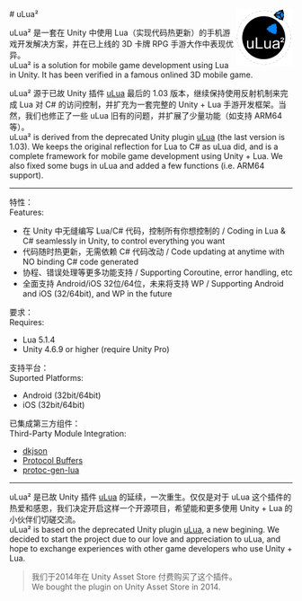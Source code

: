 <img align="right" src="https://raw.githubusercontent.com/WUTiAM/uLua2/master/ulua2logo.png" width="100" />
# uLua²

uLua² 是一套在 Unity 中使用 Lua（实现代码热更新）的手机游戏开发解决方案，并在已上线的 3D 卡牌 RPG 手游大作中表现优异。  
uLua² is a solution for mobile game development using Lua in Unity. It has been verified in a famous onlined 3D mobile game.

uLua² 源于已故 Unity 插件 [uLua](https://www.assetstore.unity3d.com/en/#!/content/13887) 最后的 1.03 版本，继续保持使用反射机制来完成 Lua 对 C# 的访问控制，并扩充为一套完整的 Unity + Lua 手游开发框架。当然，我们也修正了一些 uLua 旧有的问题，并扩展了少量功能（如支持 ARM64 等）。  
uLua² is derived from the deprecated Unity plugin [uLua](https://www.assetstore.unity3d.com/en/#!/content/13887) (the last version is 1.03). We keeps the original reflection for Lua to C# as uLua did, and is a complete framework for mobile game development using Unity + Lua. We also fixed some bugs in uLua and added a few functions (i.e. ARM64 support).

***

特性：  
Features:
- 在 Unity 中无缝编写 Lua/C# 代码，控制所有你想控制的 / Coding in Lua & C# seamlessly in Unity, to control everything you want
- 代码随时热更新，无需依赖 C# 代码改动 / Code updating at anytime with NO binding C# code generated
- 协程、错误处理等更多功能支持 / Supporting Coroutine, error handling, etc
- 全面支持 Android/iOS 32位/64位，未来将支持 WP / Supporting Android and iOS (32/64bit), and WP in the future

要求：  
Requires:
- Lua 5.1.4
- Unity 4.6.9 or higher (require Unity Pro)

支持平台：  
Suported Platforms:
- Android (32bit/64bit)
- iOS (32bit/64bit)

已集成第三方组件：  
Third-Party Module Integration:
- [dkjson](http://dkolf.de/src/dkjson-lua.fsl/home)
- [Protocol Buffers](https://github.com/google/protobuf)
- [protoc-gen-lua](https://github.com/paynechu/protoc-gen-lua)

***

uLua² 是已故 Unity 插件 [uLua](http://forum.unity3d.com/threads/ulua-lua-for-unity.221310/) 的延续，一次重生。仅仅是对于 uLua 这个插件的热爱和感恩，我们决定开启这样一个开源项目，希望能和更多使用 Unity + Lua 的小伙伴们切磋交流。  
uLua² is based on the deprecated Unity plugin [uLua](https://www.assetstore.unity3d.com/en/#!/content/13887), a new begining. We decided to start the project due to our love and appreciation to uLua, and hope to exchange experiences with other game developers who use Unity + Lua.  
> 我们于2014年在 Unity Asset Store 付费购买了这个插件。  
> We bought the plugin on Unity Asset Store in 2014.
